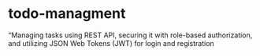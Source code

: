 # todo-managment
“Managing tasks using REST API, securing it with role-based authorization, and utilizing JSON Web Tokens (JWT) for login and registration
